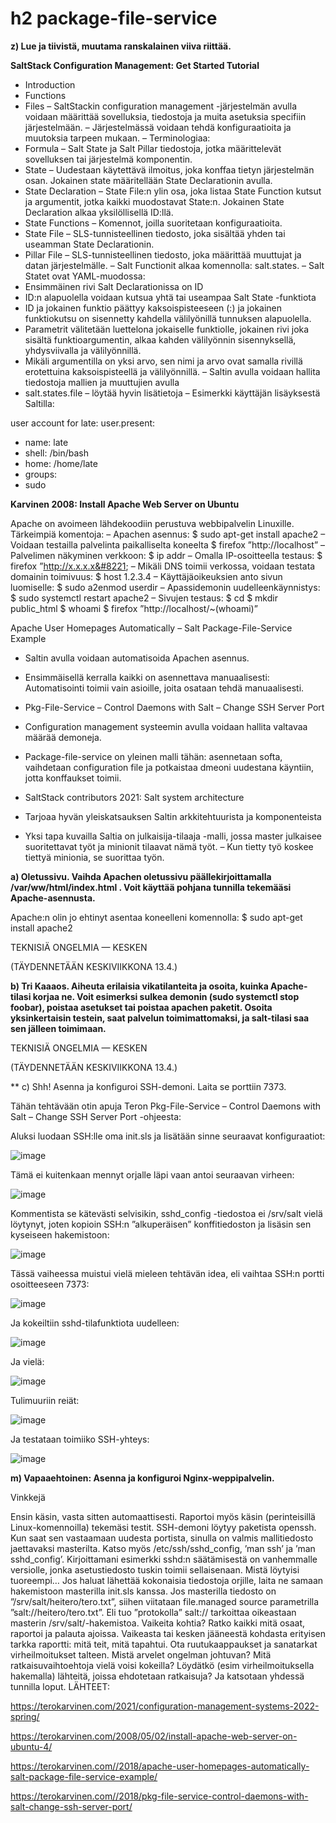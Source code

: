 # h2 package-file-service
**z) Lue ja tiivistä, muutama ranskalainen viiva riittää.**

**SaltStack Configuration Management: Get Started Tutorial**
  * Introduction
  * Functions
  * Files
  – SaltStackin configuration management -järjestelmän avulla voidaan määrittää sovelluksia, tiedostoja ja muita asetuksia specifiin järjestelmään.
  – Järjestelmässä voidaan tehdä konfiguraatioita ja muutoksia tarpeen mukaan.
  – Terminologiaa:
  * Formula – Salt State ja Salt Pillar tiedostoja, jotka määrittelevät sovelluksen tai järjestelmä komponentin.
  * State – Uudestaan käytettävä ilmoitus, joka konffaa tietyn järjestelmän osan. Jokainen state määritellään State Declarationin avulla.
  * State Declaration – State File:n ylin osa, joka listaa State Function kutsut ja argumentit, jotka kaikki muodostavat State:n. Jokainen State Declaration alkaa yksilöllisellä ID:llä.
  * State Functions – Komennot, joilla suoritetaan konfiguraatioita.
  * State File – SLS-tunnisteellinen tiedosto, joka sisältää yhden tai useamman State Declarationin.
  * Pillar File – SLS-tunnisteellinen tiedosto, joka määrittää muuttujat ja datan järjestelmälle.
  – Salt Functionit alkaa komennolla: salt.states.
  – Salt Statet ovat YAML-muodossa:
  * Ensimmäinen rivi Salt Declarationissa on ID
  * ID:n alapuolella voidaan kutsua yhtä tai useampaa Salt State -funktiota
  * ID ja jokainen funktio päättyy kaksoispisteeseen (:) ja jokainen funktiokutsu on sisennetty kahdella välilyönillä tunnuksen alapuolella.
  * Parametrit välitetään luettelona jokaiselle funktiolle, jokainen rivi joka sisältä funktioargumentin, alkaa kahden välilyönnin sisennyksellä, yhdysviivalla ja välilyönnillä.
  * Mikäli argumentilla on yksi arvo, sen nimi ja arvo ovat samalla rivillä erotettuina kaksoispisteellä ja välilyönnillä.
  – Saltin avulla voidaan hallita tiedostoja mallien ja muuttujien avulla
  * salt.states.file – löytää hyvin lisätietoja
  – Esimerkki käyttäjän lisäyksestä Saltilla:

user account for late:
user.present:
- name: late
- shell: /bin/bash
- home: /home/late
- groups:
- sudo



**Karvinen 2008: Install Apache Web Server on Ubuntu**

Apache on avoimeen lähdekoodiin perustuva webbipalvelin Linuxille.
Tärkeimpiä komentoja:
– Apachen asennus:
$ sudo apt-get install apache2
– Voidaan testailla palvelinta paikalliselta koneelta
$ firefox ”http://localhost&#8221;
– Palvelimen näkyminen verkkoon:
$ ip addr
– Omalla IP-osoitteella testaus:
$ firefox ”http://x.x.x.x&#8221;
– Mikäli DNS toimii verkossa, voidaan testata domainin toimivuus:
$ host 1.2.3.4
– Käyttäjäoikeuksien anto sivun luomiselle:
$ sudo a2enmod userdir
– Apassidemonin uudelleenkäynnistys:
$ sudo systemctl restart apache2
– Sivujen testaus:
$ cd
$ mkdir public_html
$ whoami
$ firefox ”http://localhost/~(whoami)&#8221;


Apache User Homepages Automatically – Salt Package-File-Service Example

* Saltin avulla voidaan automatisoida Apachen asennus.
* Ensimmäisellä kerralla kaikki on asennettava manuaalisesti: Automatisointi toimii vain asioille, joita osataan tehdä manuaalisesti.
* Pkg-File-Service – Control Daemons with Salt – Change SSH Server Port

* Configuration management systeemin avulla voidaan hallita valtavaa määrää demoneja.
* Package-file-service on yleinen malli tähän: asennetaan softa, vaihdetaan configuration file ja potkaistaa dmeoni uudestana käyntiin, jotta konffaukset toimii.
* SaltStack contributors 2021: Salt system architecture

* Tarjoaa hyvän yleiskatsauksen Saltin arkkitehtuurista ja komponenteista
* Yksi tapa kuvailla Saltia on julkaisija-tilaaja -malli, jossa master julkaisee suoritettavat työt ja minionit tilaavat nämä työt.
– Kun tietty työ koskee tiettyä minionia, se suorittaa työn.

**a) Oletussivu. Vaihda Apachen oletussivu päällekirjoittamalla /var/ww/html/index.html . Voit käyttää pohjana tunnilla tekemääsi Apache-asennusta.**

Apache:n olin jo ehtinyt asentaa koneelleni komennolla:
$ sudo apt-get install apache2



TEKNISIÄ ONGELMIA — KESKEN

(TÄYDENNETÄÄN KESKIVIIKKONA 13.4.)

**b) Tri Kaaaos. Aiheuta erilaisia vikatilanteita ja osoita, kuinka Apache-tilasi korjaa ne. Voit esimerksi sulkea demonin (sudo systemctl stop foobar), poistaa asetukset tai poistaa apachen paketit. Osoita yksinkertaisin testein, saat palvelun toimimattomaksi, ja salt-tilasi saa sen jälleen toimimaan.**


TEKNISIÄ ONGELMIA — KESKEN

(TÄYDENNETÄÄN KESKIVIIKKONA 13.4.)

** c) Shh! Asenna ja konfiguroi SSH-demoni. Laita se porttiin 7373.

Tähän tehtävään otin apuja Teron Pkg-File-Service – Control Daemons with Salt – Change SSH Server Port -ohjeesta:

Aluksi luodaan SSH:lle oma init.sls ja lisätään sinne seuraavat konfiguraatiot:

![image](https://user-images.githubusercontent.com/103587811/168429057-4d28aee9-350a-4e53-bf95-e1a59cbf2085.png)



Tämä ei kuitenkaan mennyt orjalle läpi vaan antoi seuraavan virheen:

![image](https://user-images.githubusercontent.com/103587811/168429062-00bdd2b3-a16b-4db7-887c-f3e3c342e372.png)


Kommentista se kätevästi selvisikin, sshd_config -tiedostoa ei /srv/salt vielä löytynyt, joten kopioin SSH:n ”alkuperäisen” konffitiedoston ja lisäsin sen kyseiseen hakemistoon:

![image](https://user-images.githubusercontent.com/103587811/168429066-cc9b6034-065e-404d-a2ac-a7daf1cd057e.png)



Tässä vaiheessa muistui vielä mieleen tehtävän idea, eli vaihtaa SSH:n portti osoitteeseen 7373:

![image](https://user-images.githubusercontent.com/103587811/168429070-e5474a02-2e0b-4674-8152-b7b34ac65859.png)


Ja kokeiltiin sshd-tilafunktiota uudelleen:

![image](https://user-images.githubusercontent.com/103587811/168429073-54cf35a6-1e62-4de7-954c-df9a3dec5a47.png)



Ja vielä:

![image](https://user-images.githubusercontent.com/103587811/168429077-9fd03dea-709b-4bec-b3f3-edb8b78863dd.png)


Tulimuuriin reiät:

![image](https://user-images.githubusercontent.com/103587811/168429081-df89cd5a-94e6-4f10-9b65-e7346e2d055c.png)



Ja testataan toimiiko SSH-yhteys:

![image](https://user-images.githubusercontent.com/103587811/168429087-b9e3ed05-2b38-4b46-b072-3b021abbaab5.png)



**m) Vapaaehtoinen: Asenna ja konfiguroi Nginx-weppipalvelin.**

Vinkkejä

Ensin käsin, vasta sitten automaattisesti. Raportoi myös käsin (perinteisillä Linux-komennoilla) tekemäsi testit.
SSH-demoni löytyy paketista openssh. Kun saat sen vastaamaan uudesta portista, sinulla on valmis mallitiedosto jaettavaksi masterilta. Katso myös /etc/ssh/sshd_config, ’man ssh’ ja ’man sshd_config’.
Kirjoittamani esimerkki sshd:n säätämisestä on vanhemmalle versiolle, jonka asetustiedosto tuskin toimii sellaisenaan. Mistä löytyisi tuoreempi…
Jos haluat lähettää kokonaisia tiedostoja orjille, laita ne samaan hakemistoon masterilla init.sls kanssa. Jos masterilla tiedosto on ”/srv/salt/heitero/tero.txt”, siihen viitataan file.managed source parametrilla ”salt://heitero/tero.txt”. Eli tuo ”protokolla” salt:// tarkoittaa oikeastaan masterin /srv/salt/-hakemistoa.
Vaikeita kohtia? Ratko kaikki mitä osaat, raportoi ja palauta ajoissa. Vaikeasta tai kesken jääneestä kohdasta erityisen tarkka raportti: mitä teit, mitä tapahtui. Ota ruutukaappaukset ja sanatarkat virheilmoitukset talteen. Mistä arvelet ongelman johtuvan? Mitä ratkaisuvaihtoehtoja vielä voisi kokeilla? Löydätkö (esim virheilmoituksella hakemalla) lähteitä, joissa ehdotetaan ratkaisuja? Ja katsotaan yhdessä tunnilla loput.
LÄHTEET:

https://terokarvinen.com/2021/configuration-management-systems-2022-spring/

https://terokarvinen.com/2008/05/02/install-apache-web-server-on-ubuntu-4/

https://terokarvinen.com//2018/apache-user-homepages-automatically-salt-package-file-service-example/

https://terokarvinen.com//2018/pkg-file-service-control-daemons-with-salt-change-ssh-server-port/
